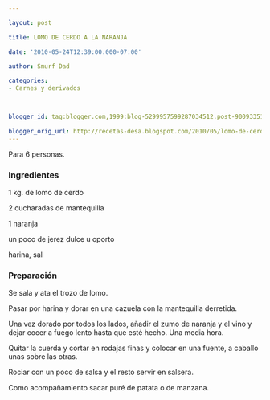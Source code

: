 ```yaml
---

layout: post

title: LOMO DE CERDO A LA NARANJA

date: '2010-05-24T12:39:00.000-07:00'

author: Smurf Dad

categories:
- Carnes y derivados



blogger_id: tag:blogger.com,1999:blog-5299957599287034512.post-9009335192804655494

blogger_orig_url: http://recetas-desa.blogspot.com/2010/05/lomo-de-cerdo-la-naranja.html
---
```


Para 6 personas.

<h3>Ingredientes</h3>

1 kg. de lomo de cerdo

2 cucharadas de mantequilla

1 naranja

un poco de jerez dulce u oporto

harina, sal

<h3>Preparación</h3>

Se sala y ata el trozo de lomo.

Pasar por harina y dorar en una cazuela con la mantequilla derretida.

Una vez dorado por todos los lados, añadir el zumo de naranja y el vino y dejar cocer a fuego lento hasta que esté hecho. Una media hora.

Quitar la cuerda y cortar en rodajas finas y colocar en una fuente, a caballo unas sobre las otras.

Rociar con un poco de salsa y el resto servir en salsera.

Como acompañamiento sacar puré de patata o de manzana.